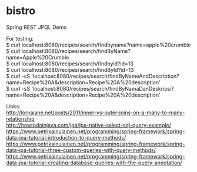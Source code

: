 # bistro
Spring REST JPQL Demo

For testing: <br />
$ curl localhost:8080/recipes/search/findbyname?name=apple%20crumble <br />
$ curl localhost:8080/recipes/search/findByName?name=Apple%20Crumble <br />
$ curl localhost:8080/recipes/search/findbyid?id=13 <br />
$ curl localhost:8080/recipes/search/findById?id=13 <br />
$ curl -sS 'localhost:8080/recipes/search/findByNameAndDescription?name=Recipe%20A&description=Recipe%20A%20description' <br />
$ curl -sS 'localhost:8080/recipes/search/findByNamaDanDeskripsi?name=Recipe%20A&description=Recipe%20A%20description' <br />

Links: <br />
http://lornajane.net/posts/2011/inner-vs-outer-joins-on-a-many-to-many-relationship <br />
http://howtodoinjava.com/jpa/jpa-native-select-sql-query-example/ <br />
https://www.petrikainulainen.net/programming/spring-framework/spring-data-jpa-tutorial-introduction-to-query-methods/ <br />
https://www.petrikainulainen.net/programming/spring-framework/spring-data-jpa-tutorial-three-custom-queries-with-query-methods/ <br />
https://www.petrikainulainen.net/programming/spring-framework/spring-data-jpa-tutorial-creating-database-queries-with-the-query-annotation/ <br />
